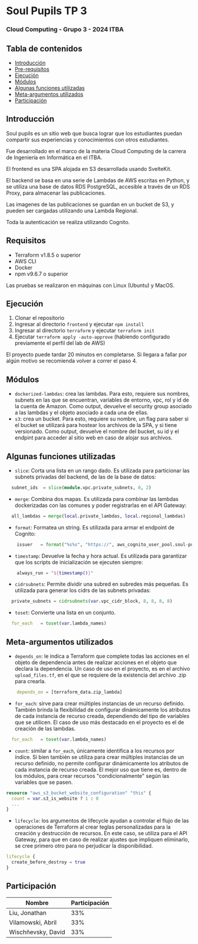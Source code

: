 # Soul Pupils TP 3 
### Cloud Computing - Grupo 3 - 2024 ITBA

## Tabla de contenidos
- [Introducción](#introducción)
- [Pre-requisitos](#pre-requisitos)
- [Ejecución](#ejecución)
- [Módulos](#módulos)
- [Algunas funciones utilizadas](#algunas-funciones-utilizadas)
- [Meta-argumentos utilizados](#meta-argumentos-utilizados)
- [Participación](#participación)

## Introducción
Soul pupils es un sitio web que busca lograr que los estudiantes puedan compartir sus experiencias y conocimientos con otros estudiantes.

Fue desarrollado en el marco de la materia Cloud Computing de la carrera de Ingeniería en Informática en el ITBA.

El frontend es una SPA alojada en S3 desarrollada usando SvelteKit.

El backend se basa en una serie de Lambdas de AWS escritas en Python, y se utiliza una base de datos RDS PostgreSQL, accesible a través de un RDS Proxy, para almacenar las publicaciones.

Las imagenes de las publicaciones se guardan en un bucket de S3, y pueden ser cargadas utilizando una Lambda Regional.

Toda la autenticación se realiza utilizando Cognito.

## Requisitos
- Terraform v1.8.5 o superior
- AWS CLI
- Docker
- npm v9.6.7 o superior

Las pruebas se realizaron en máquinas con Linux (Ubuntu) y MacOS.

## Ejecución
1. Clonar el repositorio
2. Ingresar al directorio `frontend` y ejecutar `npm install`
3. Ingresar al directorio `terraform` y ejecutar `terraform init`
4. Ejecutar `terraform apply -auto-approve` (habiendo configurado previamente el perfil del lab de AWS)

El proyecto puede tardar 20 minutos en completarse.
Si llegara a fallar por algún motivo se recomienda volver a correr el paso 4.

## Módulos
- `dockerized-lambdas`: crea las lambdas. Para esto, requiere sus nombres, subnets en las que se encuentran, variables de entorno, vpc, rol y id de la cuenta de Amazon. Como output, devuelve el security group asociado a las lambdas y el objeto asociado a cada una de ellas.
- `s3`: crea un bucket. Para esto, requiere su nombre, un flag para saber si el bucket se utilizará para hostear los archivos de la SPA, y si tiene versionado. Como output, devuelve el nombre del bucket, su id y el endpint para acceder al sitio web en caso de alojar sus archivos. 


## Algunas funciones utilizadas
- `slice`: Corta una lista en un rango dado. Es utilizada para particionar las subnets privadas del backend, de las de la base de datos:
```tf
  subnet_ids  = slice(module.vpc.private_subnets, 0, 2) 
```
- `merge`: Combina dos mapas. Es utilizada para combinar las lambdas dockerizadas con las comunes y poder registrarlas en el API Gateway:
```tf
  all_lambdas = merge(local.private_lambdas, local.regional_lambdas)
```
- `format`: Formatea un string. Es utilizada para armar el endpoint de Cognito:
```tf
    issuer   = format("%s%s", "https://", aws_cognito_user_pool.soul-pupils.endpoint)
```
- `timestamp`: Devuelve la fecha y hora actual. Es utilizada para garantizar que los scripts de inicialización se ejecuten siempre:
```tf
    always_run = "${timestamp()}" 
```
- `cidrsubnets`: Permite dividir una subred en subredes más pequeñas. Es utilizada para generar los cidrs de las subnets privadas:
```tf
  private_subnets = cidrsubnets(var.vpc_cidr_block, 8, 8, 8, 8)
```
- `toset`: Convierte una lista en un conjunto.
```tf
  for_each   = toset(var.lambda_names)
```


## Meta-argumentos utilizados
- `depends_on`: le indica a Terraform que complete todas las acciones en el objeto de dependencia antes de realizar acciones en el objeto que declara la dependencia.
Un caso de uso en el proyecto, es en el archivo `upload_files.tf`, en el que se requiere de la existencia del archivo .zip para crearla.
```tf
    depends_on = [terraform_data.zip_lambda]
```

- `for_each`: sirve para crear múltiples instancias de un recurso definido. También brinda la flexibilidad de configurar dinámicamente los atributos de cada instancia de recurso creada, dependiendo del tipo de variables que se utilicen.
El caso de uso más destacado en el proyecto es el de creación de las lambdas.
```tf
  for_each   = toset(var.lambda_names)
```

- `count`: similar a `for_each`, únicamente identifica a los recursos por índice. Si bien también se utiliza para crear múltiples instancias de un recurso definido, no permite configurar dinámicamente los atributos de cada instancia de recurso creada. El mejor uso que tiene es, dentro de los módulos, para crear recursos "condicionalmente" según las variables que se pasen.
```tf
resource "aws_s3_bucket_website_configuration" "this" {
  count = var.s3_is_website ? 1 : 0
  ...
}
```

- `lifecycle`: los argumentos de lifecycle ayudan a controlar el flujo de las operaciones de Terraform al crear teglas personalizadas para la creación y destrucción de recursos. En este caso, se utiliza para el API Gateway, para que en caso de realizar ajustes que impliquen eliminarlo, se cree primero otro para no perjudicar la disponibilidad.
```tf
lifecycle {
  create_before_destroy = true
}
```

## Participación
| Nombre | Participación |
| ------ | ------------- |
| Liu, Jonathan | 33% |
| Vilamowski, Abril | 33% |
| Wischñevsky, David | 33% |

